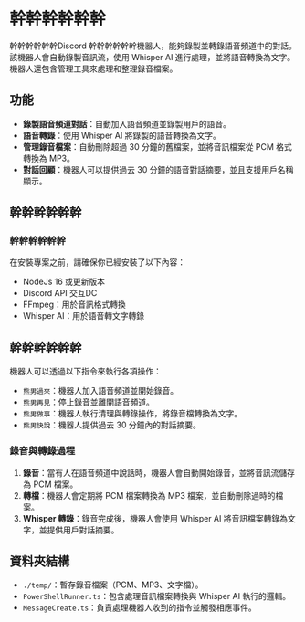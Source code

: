 # 幹幹幹幹幹幹

幹幹幹幹幹幹Discord 幹幹幹幹幹幹機器人，能夠錄製並轉錄語音頻道中的對話。該機器人會自動錄製音訊流，使用 Whisper AI 進行處理，並將語音轉換為文字。機器人還包含管理工具來處理和整理錄音檔案。

## 功能

- **錄製語音頻道對話**：自動加入語音頻道並錄製用戶的語音。
- **語音轉錄**：使用 Whisper AI 將錄製的語音轉換為文字。
- **管理錄音檔案**：自動刪除超過 30 分鐘的舊檔案，並將音訊檔案從 PCM 格式轉換為 MP3。
- **對話回顧**：機器人可以提供過去 30 分鐘的語音對話摘要，並且支援用戶名稱顯示。

## 幹幹幹幹幹幹

### 幹幹幹幹幹幹

在安裝專案之前，請確保你已經安裝了以下內容：

- NodeJs 16 或更新版本
- Discord API 交互DC
- FFmpeg：用於音訊格式轉換
- Whisper AI：用於語音轉文字轉錄

## 幹幹幹幹幹幹

機器人可以透過以下指令來執行各項操作：

- `熊男過來`：機器人加入語音頻道並開始錄音。
- `熊男再見`：停止錄音並離開語音頻道。
- `熊男做事`：機器人執行清理與轉錄操作，將錄音檔轉換為文字。
- `熊男快說`：機器人提供過去 30 分鐘內的對話摘要。

### 錄音與轉錄過程

1. **錄音**：當有人在語音頻道中說話時，機器人會自動開始錄音，並將音訊流儲存為 PCM 檔案。
2. **轉檔**：機器人會定期將 PCM 檔案轉換為 MP3 檔案，並自動刪除過時的檔案。
3. **Whisper 轉錄**：錄音完成後，機器人會使用 Whisper AI 將音訊檔案轉錄為文字，並提供用戶對話摘要。

## 資料夾結構

- `./temp/`：暫存錄音檔案（PCM、MP3、文字檔）。
- `PowerShellRunner.ts`：包含處理音訊檔案轉換與 Whisper AI 執行的邏輯。
- `MessageCreate.ts`：負責處理機器人收到的指令並觸發相應事件。
